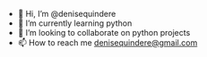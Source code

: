 - 👋 Hi, I’m @denisequindere
- 🌱 I’m currently learning python
- 💞️ I’m looking to collaborate on python projects
- 📫 How to reach me denisequindere@gmail.com

<!---
denisequindere/denisequindere is a ✨ special ✨ repository because its `README.md` (this file) appears on your GitHub profile.
You can click the Preview link to take a look at your changes.
--->
